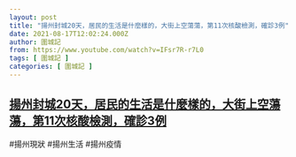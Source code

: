 ```yaml
---
layout: post
title: "揚州封城20天，居民的生活是什麼樣的，大街上空蕩蕩，第11次核酸檢測，確診3例"
date: 2021-08-17T12:02:24.000Z
author: 圍城記
from: https://www.youtube.com/watch?v=IFsr7R-r7L0
tags: [ 圍城記 ]
categories: [ 圍城記 ]
---
```

<!--1629201744000-->
[揚州封城20天，居民的生活是什麼樣的，大街上空蕩蕩，第11次核酸檢測，確診3例](https://www.youtube.com/watch?v=IFsr7R-r7L0)
------

<div>
#揚州現狀 #揚州生活 #揚州疫情
</div>
